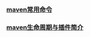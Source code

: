 ### [maven常用命令]()

### [maven生命周期与插件简介](https://github.com/liqxhx/template/blob/master/maven%E7%94%9F%E5%91%BD%E5%91%A8%E6%9C%9F%E5%92%8C%E6%8F%92%E4%BB%B6.md)
